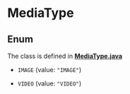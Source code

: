 

# MediaType

## Enum

The class is defined in **[MediaType.java](../../src/main/java/org/openapitools/model/MediaType.java)**


* `IMAGE` (value: `"IMAGE"`)

* `VIDEO` (value: `"VIDEO"`)




